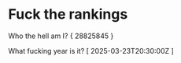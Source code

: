 # Fuck the rankings

Who the hell am I?
{ 28825845 }

What fucking year is it?
[ 2025-03-23T20:30:00Z ]
